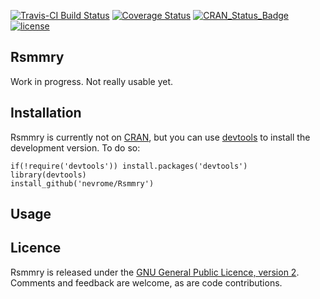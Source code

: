 [![Travis-CI Build Status](https://travis-ci.org/nevrome/Rsmmry.svg?branch=master)](https://travis-ci.org/nevrome/Rsmmry) [![Coverage Status](https://img.shields.io/codecov/c/github/nevrome/Rsmmry/master.svg)](https://codecov.io/github/nevrome/Rsmmry?branch=master)
[![CRAN\_Status\_Badge](http://www.r-pkg.org/badges/version/Rsmmry)](http://cran.r-project.org/package=Rsmmry)
[![license](https://img.shields.io/badge/license-GPL%202-B50B82.svg)](https://www.r-project.org/Licenses/GPL-2)

Rsmmry
--------

Work in progress. Not really usable yet. 

Installation
------------

Rsmmry is currently not on [CRAN](http://cran.r-project.org/), but you can use [devtools](http://cran.r-project.org/web/packages/devtools/index.html) to install the development version. To do so:

    if(!require('devtools')) install.packages('devtools')
    library(devtools)
    install_github('nevrome/Rsmmry')

Usage
-----


Licence
-------

Rsmmry is released under the [GNU General Public Licence, version 2](http://www.r-project.org/Licenses/GPL-2). Comments and feedback are welcome, as are code contributions.